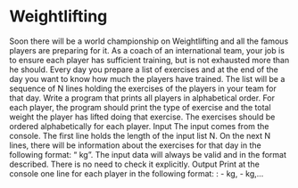 # Weightlifting
Soon there will be a world championship on Weightlifting and all the famous players are preparing for it. As a coach of an international team, your job is to ensure each player has sufficient training, but is not exhausted more than he should. Every day you prepare a list of exercises and at the end of the day you want to know how much the players have trained. The list will be a sequence of N lines holding the exercises of the players in your team for that day.
Write a program that prints all players in alphabetical order. For each player, the program should print the type of exercise and the total weight the player has lifted doing that exercise. The exercises should be ordered alphabetically for each player.
Input
The input comes from the console. The first line holds the length of the input list N. 
On the next N lines, there will be information about the exercises for that day in the following format: “<player> <exercise> <weight> kg”. 
The input data will always be valid and in the format described. There is no need to check it explicitly.
Output
Print at the console one line for each player in the following format: <player> : <exercise> - <weight> kg, <exercise> - <weight> kg,…
